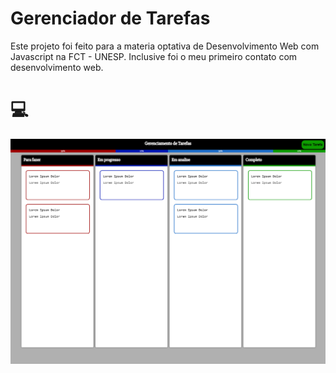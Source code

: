 # Gerenciador de Tarefas

Este projeto foi feito para a materia optativa de Desenvolvimento Web com Javascript na FCT - UNESP.
Inclusive foi o meu primeiro contato com desenvolvimento web.

# 💻
![Desktop](readme-imgs/taskmanager.png)
